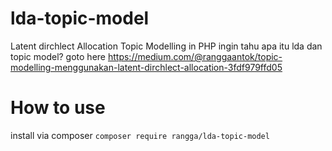 # lda-topic-model
Latent dirchlect Allocation Topic Modelling in PHP
ingin tahu apa itu lda dan topic model? goto here https://medium.com/@ranggaantok/topic-modelling-menggunakan-latent-dirchlect-allocation-3fdf979ffd05

# How to use
install via composer
```composer require rangga/lda-topic-model```
